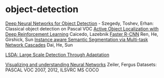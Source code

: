 # object-detection

[Deep Neural Networks for Object Detection](http://papers.nips.cc/paper/5207-deep-neural-networks-for-object-detection.pdf) - Szegedy, Toshev, Erhan: Classical object detection on Pascal VOC
[Active Object Localization with Deep Reinforcement Learning](http://web.engr.illinois.edu/~slazebni/publications/iccv15_active.pdf) Caicedo, Lazebnik
[Faster R-CNN](http://arxiv.org/pdf/1506.01497v3.pdf) Ren, He, Girshick, Sun
[Instance aware Semantic Segmentation via Multi-task Network Cascades](http://arxiv.org/pdf/1512.04412.pdf) Dai, He, Sun

[LSDA: Large Scale Detection Through Adaptation](http://arxiv.org/pdf/1407.5035v3)

[Visualizing and understanding Neural Networks](https://www.cs.nyu.edu/~fergus/papers/zeilerECCV2014.pdf)  Zeiler, Fergus
Datasets:
PASCAL VOC 2007, 2012, 
ILSVRC
MS COCO
